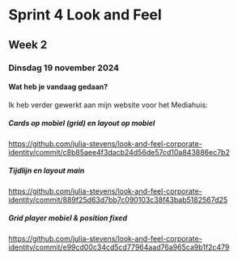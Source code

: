 # Sprint 4 Look and Feel 
## Week 2
### Dinsdag 19 november 2024

#### Wat heb je vandaag gedaan? 
Ik heb verder gewerkt aan mijn website voor het Mediahuis: 

##### Cards op mobiel (grid) en layout op mobiel 
https://github.com/julia-stevens/look-and-feel-corporate-identity/commit/c8b85aee4f3dacb24d56de57cd10a843886ec7b2

##### Tijdlijn en layout main
https://github.com/julia-stevens/look-and-feel-corporate-identity/commit/889f25d63d7bb7c090103c38f43bab5182567d25

##### Grid player mobiel & position fixed
https://github.com/julia-stevens/look-and-feel-corporate-identity/commit/e99cd00c34cd5cd77964aad76a965ca9b1f2c479